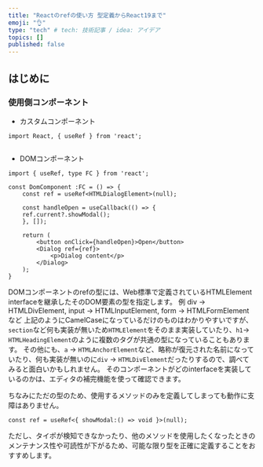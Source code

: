 ```yaml
---
title: "Reactのrefの使い方 型定義からReact19まで"
emoji: "👌"
type: "tech" # tech: 技術記事 / idea: アイデア
topics: []
published: false
---
```


## はじめに

### 使用側コンポーネント

- カスタムコンポーネント

```tsx:custom-components.tsx
import React, { useRef } from 'react';


```

- DOMコンポーネント

```tsx:dom-components.tsx
import { useRef, type FC } from 'react';

const DomComponent :FC = () => {
    const ref = useRef<HTMLDialogElement>(null);

    const handleOpen = useCallback(() => {
    ref.current?.showModal();
    }, []);

    return (
        <button onClick={handleOpen}>Open</button>
        <Dialog ref={ref}>
            <p>Dialog content</p>
        </Dialog>
    );
}
```

DOMコンポーネントのrefの型には、Web標準で定義されているHTMLElement interfaceを継承したそのDOM要素の型を指定します。
例 div -> HTMLDivElement, input -> HTMLInputElement, form -> HTMLFormElement など
上記のようにCamelCaseになっているだけのものはわかりやすいですが、`section`など何も実装が無いため`HTMLElement`をそのまま実装していたり、`h1`-> `HTMLHeadingElement`のように複数のタグが共通の型になっていることもあります。
その他にも、`a` -> `HTMLAnchorElement`など、略称が復元された名前になっていたり、何も実装が無いのに`div` -> `HTMLDivElement`だったりするので、調べてみると面白いかもしれません。
そのコンポーネントがどのinterfaceを実装しているのかは、エディタの補完機能を使って確認できます。

ちなみにただの型のため、使用するメソッドのみを定義してしまっても動作に支障はありません。

```tsx
const ref = useRef<{ showModal:() => void }>(null);
```

ただし、タイポが検知できなかったり、他のメソッドを使用したくなったときのメンテナンス性や可読性が下がるため、可能な限り型を正確に定義することをおすすめします。


